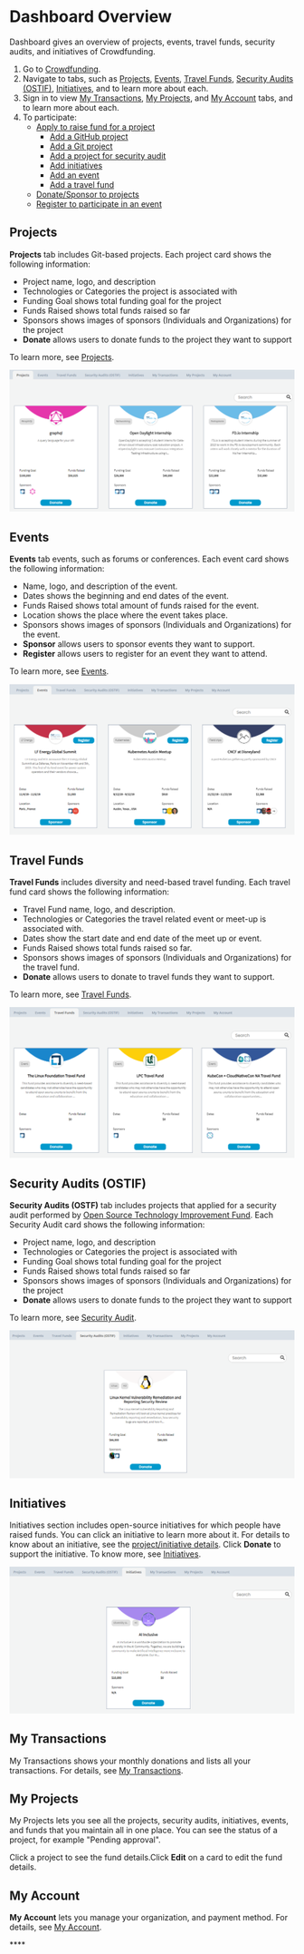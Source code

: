 # Dashboard Overview

Dashboard gives an overview of projects, events, travel funds, security audits, and initiatives of Crowdfunding.

1. Go to [Crowdfunding](https://crowdfunding.lfx.linuxfoundation.org/).
2. Navigate to tabs, such as [Projects](./#Dashboard-ProjectsandMentorships), [Events](./#Dashboard-Events), [Travel Funds](./#Dashboard-TravelScholarships), [Security Audits \(OSTIF\)](./#security-audits-ostif), [Initiatives](./#initiatives), and to learn more about each.
3. Sign in to view [My Transactions](./#my-transactions), [My Projects](./#my-projects), and [My Account](./#my-account) tabs, and to learn more about each. 
4. To participate:
   * [Apply to raise fund for a project](../apply-for-crowdfunding/)
     * [Add a GitHub project](../apply-for-crowdfunding/add-a-github-project.md)
     * [Add a Git project](../apply-for-crowdfunding/add-a-git-project.md)
     * [Add a project for security audit](../apply-for-crowdfunding/add-a-project-for-security-audit.md)
     * [Add initiatives](../apply-for-crowdfunding/add-initiatives.md)
     * [Add an event](../apply-for-crowdfunding/add-an-event.md)
     * [Add a travel fund](../apply-for-crowdfunding/add-a-travel-fund.md)
   * [Donate/Sponsor to projects](../donate-sponsor/)
   * [Register to participate in an event](../register-for-an-event.md)

## Projects <a id="Dashboard-ProjectsandMentorships"></a>

**Projects** tab includes Git-based projects. Each project card shows the following information:

* Project name, logo, and description
* Technologies or Categories the project is associated with
* Funding Goal shows total funding goal for the project
* Funds Raised shows total funds raised so far
* Sponsors shows images of sponsors \(Individuals and Organizations\) for the project
* **Donate** allows users to donate funds to the project they want to support

To learn more, see [Projects](projects.md).

![Crowdfunding Projects](../../.gitbook/assets/crowdfunding-projects.png)

## Events <a id="Dashboard-Events"></a>

**Events** tab events, such as forums or conferences.  Each event card shows the following information:

* Name, logo, and description of the event.
* Dates shows the beginning and end dates of the event.
* Funds Raised shows total amount of funds raised for the event.
* Location shows the place where the event takes place.
* Sponsors shows images of sponsors \(Individuals and Organizations\) for the event.
* **Sponsor** allows users to sponsor events they want to support.
* **Register** allows users to register for an event they want to attend.

To learn more, see [Events](events.md).

![Crowdfunding Events](../../.gitbook/assets/crowdfunding-events.png)

## Travel Funds <a id="Dashboard-TravelScholarships"></a>

**Travel Funds** includes diversity and need-based travel funding. Each travel fund card shows the following information:

* Travel Fund name, logo, and description.
* Technologies or Categories the travel related event or meet-up is associated with.
* Dates show the start date and end date of the meet up or event.
* Funds Raised shows total funds raised so far.
* Sponsors shows images of sponsors \(Individuals and Organizations\) for the travel fund.
* **Donate** allows users to donate to travel funds they want to support.

To learn more, see [Travel Funds](travel-funds.md).

![Crowdfunding Travelfunds](../../.gitbook/assets/crowdfunding-travel-funds.png)

## Security Audits \(OSTIF\)

**Security Audits \(OSTF\)** tab includes projects that applied for a security audit performed by [Open Source Technology Improvement Fund](https://ostif.org/the-ostif-mission/). Each Security Audit card shows the following information:

* Project name, logo, and description
* Technologies or Categories the project is associated with
* Funding Goal shows total funding goal for the project
* Funds Raised shows total funds raised so far
* Sponsors shows images of sponsors \(Individuals and Organizations\) for the project
* **Donate** allows users to donate funds to the project they want to support

To learn more, see [Security Audit](security-audit.md).

![Crowdfunding Projects applied for Security Audit](../../.gitbook/assets/crowdfunding-security-audits.png)

## Initiatives

Initiatives section includes open-source initiatives for which people have raised funds. You can click an initiative to learn more about it. For details to know about an initiative, see the [project/initiative details](projects.md). Click **Donate** to support the initiative. To know more, see [Initiatives](initiatives.md).

![Crowdfunding Initiatives](../../.gitbook/assets/crowdfunding-initiatives.png)

## My Transactions

My Transactions shows your monthly donations and lists all your transactions. For details, see [My Transactions](../manage-your-crowdfunding-account.md#my-transactions).

## My Projects

My Projects lets you see all the projects, security audits, initiatives, events, and funds that you maintain all in one place. You can see the status of a project, for example "Pending approval".

Click a project to see the fund details.Click **Edit** on a card to edit the fund details.

## My Account

**My Account** lets you manage your organization, and payment method. For details, see [My Account](../manage-your-crowdfunding-account.md#my-account).

\*\*\*\*


